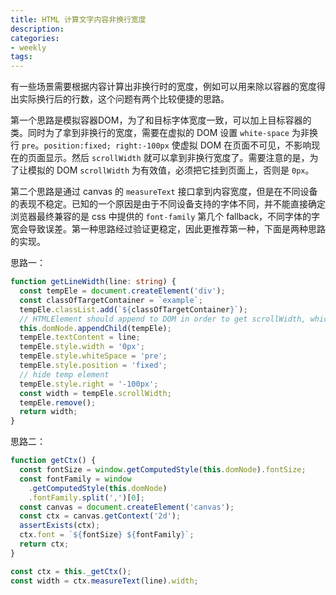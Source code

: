 ```yaml
---
title: HTML 计算文字内容非换行宽度
description:
categories:
- weekly
tags:
---
```


有一些场景需要根据内容计算出非换行时的宽度，例如可以用来除以容器的宽度得出实际换行后的行数，这个问题有两个比较便捷的思路。

第一个思路是模拟容器DOM，为了和目标字体宽度一致，可以加上目标容器的类。同时为了拿到非换行的宽度，需要在虚拟的 DOM 设置 `white-space` 为非换行 `pre`。`position:fixed; right:-100px` 使虚拟 DOM 在页面不可见，不影响现在的页面显示。然后 `scrollWidth` 就可以拿到非换行宽度了。需要注意的是，为了让模拟的 DOM  `scrollWidth` 为有效值，必须把它挂到页面上，否则是 `0px`。 

第二个思路是通过 canvas 的 `measureText` 接口拿到内容宽度，但是在不同设备的表现不稳定。已知的一个原因是由于不同设备支持的字体不同，并不能直接确定浏览器最终兼容的是 css 中提供的 `font-family` 第几个 fallback，不同字体的字宽会导致误差。第一种思路经过验证更稳定，因此更推荐第一种，下面是两种思路的实现。

思路一：
```typescript
function getLineWidth(line: string) {
  const tempEle = document.createElement('div');
  const classOfTargetContainer = `example`;
  tempEle.classList.add(`${classOfTargetContainer}`);
  // HTMLElement should append to DOM in order to get scrollWidth, which is 0px otherwise
  this.domNode.appendChild(tempEle);
  tempEle.textContent = line;
  tempEle.style.width = '0px';
  tempEle.style.whiteSpace = 'pre';
  tempEle.style.position = 'fixed';
  // hide temp element
  tempEle.style.right = '-100px';
  const width = tempEle.scrollWidth;
  tempEle.remove();
  return width;
}
```

思路二：
```typescript
function getCtx() {
  const fontSize = window.getComputedStyle(this.domNode).fontSize;
  const fontFamily = window
    .getComputedStyle(this.domNode)
    .fontFamily.split(',')[0];
  const canvas = document.createElement('canvas');
  const ctx = canvas.getContext('2d');
  assertExists(ctx);
  ctx.font = `${fontSize} ${fontFamily}`;
  return ctx;
}

const ctx = this._getCtx();
const width = ctx.measureText(line).width;
```